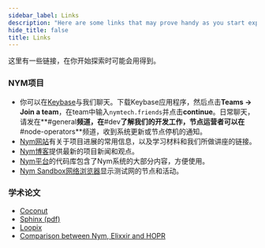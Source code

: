 ```yaml
---
sidebar_label: Links
description: "Here are some links that may prove handy as you start exploring Nym, and the Nym community."
hide_title: false
title: Links
---
```


 

这里有一些链接，在你开始探索时可能会用得到。

### NYM项目

- 你可以在[Keybase](https://keybase.io)与我们聊天。下载Keybase应用程序，然后点击**Teams -> Join a team**，在team中输入`nymtech.friends`并点击**continue**。日常聊天，请发在**#general**频道，在**#dev**了解我们的开发工作，节点运营者可以在**#node-operators**频道，收到系统更新或节点停机的通知。
- [Nym网站](https://nymtech.net)有关于项目进展的常用信息，以及学习材料和我们所做讲座的链接。
- [Nym博客](https://medium.com/nymtech)提供最新的项目新闻和观点。
- [Nym平台](https://github.com/nymtech/nym)的代码库包含了Nym系统的大部分内容，方便使用。
- [Nym Sandbox网络浏览器](https://sandbox-explorer.nymtech.net)显示测试网的节点和活动。

### 学术论文

- [Coconut](https://arxiv.org/abs/1802.07344)
- [Sphinx (pdf)](https://www.cypherpunks.ca/~iang/pubs/Sphinx_Oakland09.pdf)
- [Loopix](https://arxiv.org/abs/1703.00536)
- [Comparison between Nym, Elixxir and HOPR](https://arxiv.org/abs/2107.12172)